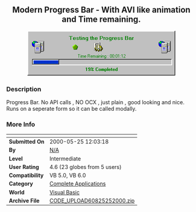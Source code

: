 ﻿<div align="center">

## Modern Progress Bar \- With AVI like animation and Time remaining\.

<img src="PIC2000525759498331.gif">
</div>

### Description

Progress Bar. No API calls , NO OCX , just plain , good looking and nice. Runs on a seperate form so it can be called modally.
 
### More Info
 


<span>             |<span>
---                |---
**Submitted On**   |2000-05-25 12:03:18
**By**             |[N/A](https://github.com/Planet-Source-Code/PSCIndex/blob/master/ByAuthor/empty.md)
**Level**          |Intermediate
**User Rating**    |4.6 (23 globes from 5 users)
**Compatibility**  |VB 5\.0, VB 6\.0
**Category**       |[Complete Applications](https://github.com/Planet-Source-Code/PSCIndex/blob/master/ByCategory/complete-applications__1-27.md)
**World**          |[Visual Basic](https://github.com/Planet-Source-Code/PSCIndex/blob/master/ByWorld/visual-basic.md)
**Archive File**   |[CODE\_UPLOAD60825252000\.zip](https://github.com/Planet-Source-Code/modern-progress-bar-with-avi-like-animation-and-time-remaining__1-8344/archive/master.zip)








